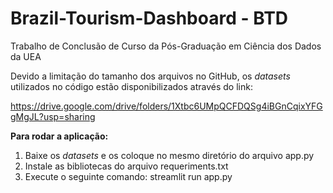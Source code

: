 # Brazil-Tourism-Dashboard - BTD
Trabalho de Conclusão de Curso da Pós-Graduação em Ciência dos Dados da UEA

Devido a limitação do tamanho dos arquivos no GitHub, os *datasets* utilizados no código estão disponibilizados através do link:

https://drive.google.com/drive/folders/1Xtbc6UMpQCFDQSg4iBGnCqixYFGgMgJL?usp=sharing

**Para rodar a aplicação:**
1) Baixe os *datasets* e os coloque no mesmo diretório do arquivo app.py
2) Instale as bibliotecas do arquivo requeriments.txt
3) Execute o seguinte comando: streamlit run app.py
